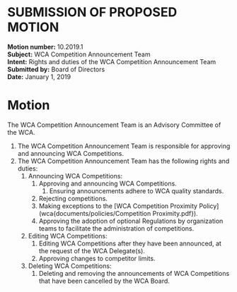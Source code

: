 # SUBMISSION OF PROPOSED MOTION

**Motion number:** 10.2019.1  
**Subject:** WCA Competition Announcement Team  
**Intent:** Rights and duties of the WCA Competition Announcement Team  
**Submitted by:** Board of Directors  
**Date:** January 1, 2019  

# Motion

The WCA Competition Announcement Team is an Advisory Committee of the WCA.

1. The WCA Competition Announcement Team is responsible for approving and announcing WCA Competitions.
2. The WCA Competition Announcement Team has the following rights and duties:
   1. Announcing WCA Competitions:
      1. Approving and announcing WCA Competitions.
         1. Ensuring announcements adhere to WCA quality standards.
      2. Rejecting competitions.
      3. Making exceptions to the [WCA Competition Proximity Policy](wca{documents/policies/Competition Proximity.pdf}).
      4. Approving the adoption of optional Regulations by organization teams to facilitate the administration of competitions.
   2. Editing WCA Competitions:
      1. Editing WCA Competitions after they have been announced, at the request of the WCA Delegate(s).
      2. Approving changes to competitor limits.
   3. Deleting WCA Competitions:
      1. Deleting and removing the announcements of WCA Competitions that have been cancelled by the WCA Board.
